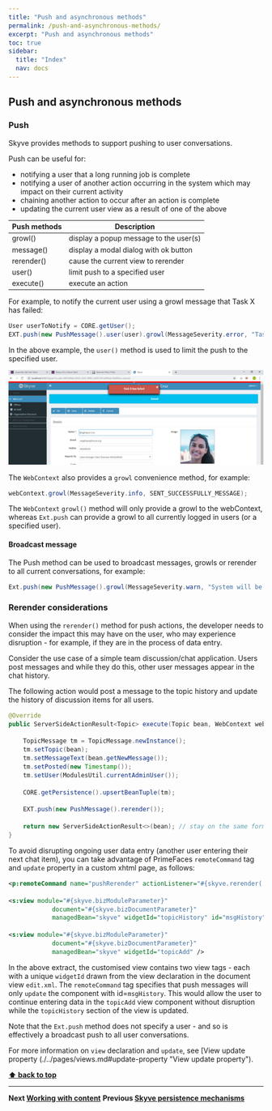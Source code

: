 ```yaml
---
title: "Push and asynchronous methods"
permalink: /push-and-asynchronous-methods/
excerpt: "Push and asynchronous methods"
toc: true
sidebar:
  title: "Index"
  nav: docs
---
```


## Push and asynchronous methods

### Push

Skyve provides methods to support pushing to user conversations. 

Push can be useful for:
* notifying a user that a long running job is complete
* notifying a user of another action occurring in the system which may impact on their current activity
* chaining another action to occur after an action is complete
* updating the current user view as a result of one of the above

Push methods | Description
-------------|------------
growl() | display a popup message to the user(s) 
message() | display a modal dialog with ok button
rerender() | cause the current view to rerender
user() | limit push to a specified user
execute() | execute an action

For example, to notify the current user using a growl message that Task X has failed:

```java
User userToNotify = CORE.getUser();
EXT.push(new PushMessage().user(user).growl(MessageSeverity.error, "Task X has failed"));
```

In the above example, the `user()` method is used to limit the push to the specified user.

![Example growl](../assets/images/push-and-asynchronous-methods/growl.png "Example growl")

The `WebContext` also provides a `growl` convenience method, for example:

```java
webContext.growl(MessageSeverity.info, SENT_SUCCESSFULLY_MESSAGE);
```

The `WebContext` `growl()` method will only provide a growl to the webContext, whereas `Ext.push` can provide a growl to all currently logged in users (or a specified user). 

#### Broadcast message

The Push method can be used to broadcast messages, growls or rerender to all current conversations, for example:

```java
Ext.push(new PushMessage().growl(MessageSeverity.warn, "System will be offline for maintenance in 5 minutes..."));
```

### Rerender considerations

When using the `rerender()` method for push actions, the developer needs to consider the impact this may have on the user, who may experience disruption - for example, if they are in the process of data entry.

Consider the use case of a simple team discussion/chat application. Users post messages and while they do this, other user messages appear in the chat history. 

The following action would post a message to the topic history and update the history of discussion items for all users.

```java
@Override
public ServerSideActionResult<Topic> execute(Topic bean, WebContext webContext) throws Exception {
	
	TopicMessage tm = TopicMessage.newInstance();
	tm.setTopic(bean);
	tm.setMessageText(bean.getNewMessage());
	tm.setPosted(new Timestamp());
	tm.setUser(ModulesUtil.currentAdminUser());
	
	CORE.getPersistence().upsertBeanTuple(tm);
	
	EXT.push(new PushMessage().rerender());

	return new ServerSideActionResult<>(bean); // stay on the same form
}
```

To avoid disrupting ongoing user data entry (another user entering their next chat item), you can take advantage of PrimeFaces `remoteCommand` tag and `update` property in a custom xhtml page, as follows:

```xml
<p:remoteCommand name="pushRerender" actionListener="#{skyve.rerender('push', false)}" process="@this" update="msgHistory" />

<s:view module="#{skyve.bizModuleParameter}"
			document="#{skyve.bizDocumentParameter}"
			managedBean="skyve" widgetId="topicHistory" id="msgHistory" />

<s:view module="#{skyve.bizModuleParameter}"
			document="#{skyve.bizDocumentParameter}"
			managedBean="skyve" widgetId="topicAdd" />
```

In the above extract, the customised view contains two view tags - each with a unique `widgetId` drawn from the view declaration in the document view `edit.xml`. The `remoteCommand` tag specifies that push messages will only `update` the component with id=`msgHistory`. This would allow the user to continue entering data in the `topicAdd` view component without disruption while the `topicHistory` section of the view is updated.


Note that the `Ext.push` method does not specify a user - and so is effectively a broadcast push to all user conversations.

For more information on `view` declaration and `update`, see [View update property (./../pages/views.md#update-property "View update property").

**[⬆ back to top](#push-and-asynchronous-methods)**

---
**Next [Working with content](./../_pages/working-with-content.md)**
**Previous [Skyve persistence mechanisms](./../_pages/skyve-persistence-mechanisms.md)**
